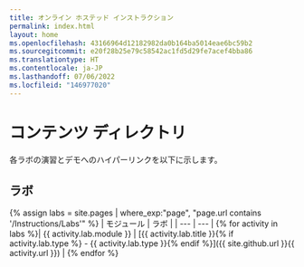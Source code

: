 ```yaml
---
title: オンライン ホステッド インストラクション
permalink: index.html
layout: home
ms.openlocfilehash: 43166964d12182982da0b164ba5014eae6bc59b2
ms.sourcegitcommit: e20f28b25e79c58542ac1fd5d29fe7acef4bba86
ms.translationtype: HT
ms.contentlocale: ja-JP
ms.lasthandoff: 07/06/2022
ms.locfileid: "146977020"
---
```

# <a name="content-directory"></a>コンテンツ ディレクトリ

各ラボの演習とデモへのハイパーリンクを以下に示します。

## <a name="labs"></a>ラボ

{% assign labs = site.pages | where_exp:"page", "page.url contains '/Instructions/Labs'" %}
| モジュール | ラボ |
| --- | --- | 
{% for activity in labs %}| {{ activity.lab.module }} | [{{ activity.lab.title }}{% if activity.lab.type %} - {{ activity.lab.type }}{% endif %}]({{ site.github.url }}{{ activity.url }}) |
{% endfor %}

<!--
## Demos

{% assign demos = site.pages | where_exp:"page", "page.url contains '/Instructions/Demos'" %}
| Module | Demo |
| --- | --- | 
{% for activity in demos  %}| {{ activity.demo.module }} | [{{ activity.demo.title }}]({{ site.github.url }}{{ activity.url }}) |
{% endfor %}
-->